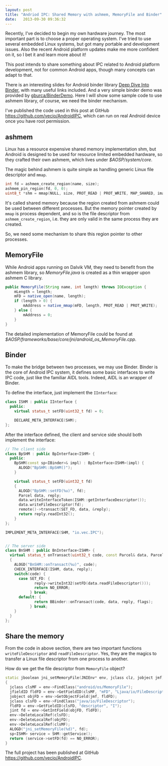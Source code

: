 ```yaml
---
layout: post
title: "Andriod IPC: Shared Memory with ashmem, MemoryFile and Binder"
date:   2013-09-30 09:36:32
---
```


Recently, I've decided to begin my own hardware journey. The most important part is to choose a proper operating system. I've tried to use several embedded Linux systems, but got many portable and development issues. Also the recent Android platform updates make me more confident on it, so I bet it and learn more about it!

This post intends to share something about IPC related to Android platform development, not for common Android apps, though many concepts can adapt to that.

There is an interesting slides for Android binder library [Deep Dive Into Binder](https://thenewcircle.com/s/post/1392/Deep_Dive_Into_Binder_Presentation.htm), with many useful links included. And a very simple binder demo was provided by [gburca/BinderDemo](https://github.com/gburca/BinderDemo). Here I will show some sample code to use ashmem library, of course, we need the binder mechanism.

I've published the code used in this post at GitHub https://github.com/vecio/AndroidIPC, which can run on real Android device once you have root permission.



ashmem
------

Linux has a resource expensive shared memory implementation shm, but Android is designed to be used for resource limited embedded hardware, so they crafted their own ashmem, which lives under _$AOSP/system/core_.

The magic behind ashmem is quite simple as handling generic Linux file descriptor and `mmap`.

```c
int fd = ashmem_create_region(name, size);
ashmem_pin_region(fd, 0, 0);
uint8_t *shm = mmap(NULL, size, PROT_READ | PROT_WRITE, MAP_SHARED, image->fd, 0);
```

It's called shared memory because the region created from ashmem could be used between different processes. But the memory pointer created by `mmap` is process dependent, and so is the file descriptor from `ashmem_create_region`, i.e. they are only valid in the same process they are created. 

So, we need some mechanism to share this region pointer to other processes.



MemoryFile
----------

While Android apps running on Dalvik VM, they need to benefit from the ashmem library, so _MemoryFile.java_ is created as a thin wrapper upon ashmem C library. 

```java
public MemoryFile(String name, int length) throws IOException {
    mLength = length;
    mFD = native_open(name, length);
    if (length > 0) {
        mAddress = native_mmap(mFD, length, PROT_READ | PROT_WRITE);
    } else {
        mAddress = 0;
    }
}
```

The detailed implementation of MemoryFile could be found at _$AOSP/frameworks/base/core/jni/android\_os\_MemoryFile.cpp_.



Binder
------

To make the bridge between two processes, we may use Binder. Binder is the core of Android IPC system, it defines some basic interfaces to write IPC code, just like the familiar AIDL tools. Indeed, AIDL is an wrapper of Binder.

To define the interface, just implement the `IInterface`:

```cpp
class ISHM : public IInterface {
  public:
    virtual status_t setFD(uint32_t fd) = 0;

    DECLARE_META_INTERFACE(SHM);
};
```

After the interface defined, the client and service side should both implement the interface:

```cpp
// The client side
class BpSHM : public BpInterface<ISHM> {
  public:
    BpSHM(const sp<IBinder>& impl) : BpInterface<ISHM>(impl) {
      ALOGD("BpSHM::BpSHM()");
    }

    virtual status_t setFD(uint32_t fd)
    {
      ALOGD("BpSHM::setFD(%u)", fd);
      Parcel data, reply;
      data.writeInterfaceToken(ISHM::getInterfaceDescriptor());
      data.writeFileDescriptor(fd);
      remote()->transact(SET_FD, data, &reply);
      return reply.readInt32();
    }
};

IMPLEMENT_META_INTERFACE(SHM, "io.vec.IPC");


// The server side
class BnSHM : public BnInterface<ISHM> {
  virtual status_t onTransact(uint32_t code, const Parcel& data, Parcel* reply, uint32_t flags = 0)
  {
    ALOGD("BnSHM::onTransact(%u)", code);
    CHECK_INTERFACE(ISHM, data, reply);
    switch(code) {
      case SET_FD: {
             reply->writeInt32(setFD(data.readFileDescriptor()));
             return NO_ERROR;
           } break;
      default: {
             return BBinder::onTransact(code, data, reply, flags);
           } break;
    }
  }
};
```



Share the memory
----------------

From the code in above section, there are two important functions `writeFileDescriptor` and `readFileDescriptor`. Yes, they are the magics to transfer a Linux file descriptor from one process to another.

How do we get the file descriptor from `MemoryFile` object?

```cpp
static jboolean jni_setMemoryFile(JNIEnv* env, jclass clz, jobject jmf)
{
  jclass clsMF = env->FindClass("android/os/MemoryFile");
  jfieldID fldFD = env->GetFieldID(clsMF, "mFD", "Ljava/io/FileDescriptor;");
  jobject objFD = env->GetObjectField(jmf, fldFD);
  jclass clsFD = env->FindClass("java/io/FileDescriptor");
  fldFD = env->GetFieldID(clsFD, "descriptor", "I");
  jint fd = env->GetIntField(objFD, fldFD);
  env->DeleteLocalRef(clsFD);
  env->DeleteLocalRef(objFD);
  env->DeleteLocalRef(clsMF);
  ALOGD("jni_setMemoryFile(%d)", fd);
  sp<ISHM> service = SHM::getService();
  return (service->setFD(fd) == NO_ERROR);
}
```

The full project has been published at GitHub https://github.com/vecio/AndroidIPC.
